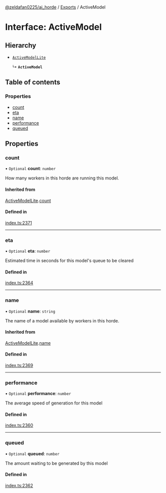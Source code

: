[@zeldafan0225/ai_horde](../README.md) / [Exports](../modules.md) / ActiveModel

# Interface: ActiveModel

## Hierarchy

- [`ActiveModelLite`](ActiveModelLite.md)

  ↳ **`ActiveModel`**

## Table of contents

### Properties

- [count](ActiveModel.md#count)
- [eta](ActiveModel.md#eta)
- [name](ActiveModel.md#name)
- [performance](ActiveModel.md#performance)
- [queued](ActiveModel.md#queued)

## Properties

### count

• `Optional` **count**: `number`

How many workers in this horde are running this model.

#### Inherited from

[ActiveModelLite](ActiveModelLite.md).[count](ActiveModelLite.md#count)

#### Defined in

[index.ts:2371](https://github.com/ZeldaFan0225/ai_horde/blob/90eaabf/index.ts#L2371)

___

### eta

• `Optional` **eta**: `number`

Estimated time in seconds for this model's queue to be cleared

#### Defined in

[index.ts:2364](https://github.com/ZeldaFan0225/ai_horde/blob/90eaabf/index.ts#L2364)

___

### name

• `Optional` **name**: `string`

The name of a model available by workers in this horde.

#### Inherited from

[ActiveModelLite](ActiveModelLite.md).[name](ActiveModelLite.md#name)

#### Defined in

[index.ts:2369](https://github.com/ZeldaFan0225/ai_horde/blob/90eaabf/index.ts#L2369)

___

### performance

• `Optional` **performance**: `number`

The average speed of generation for this model

#### Defined in

[index.ts:2360](https://github.com/ZeldaFan0225/ai_horde/blob/90eaabf/index.ts#L2360)

___

### queued

• `Optional` **queued**: `number`

The amount waiting to be generated by this model

#### Defined in

[index.ts:2362](https://github.com/ZeldaFan0225/ai_horde/blob/90eaabf/index.ts#L2362)
